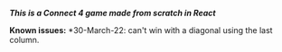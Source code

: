 ***This is a Connect 4 game made from scratch in React*** 

**Known issues:** 
*30-March-22: can't win with a diagonal using the last column.
